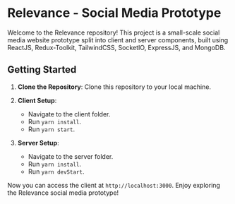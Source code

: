 # Relevance - Social Media Prototype

Welcome to the Relevance repository! This project is a small-scale social media website prototype split into client and server components, built using ReactJS, Redux-Toolkit, TailwindCSS, SocketIO, ExpressJS, and MongoDB.

## Getting Started

1.  **Clone the Repository**: Clone this repository to your local machine.
    
2.  **Client Setup**:
    
    -   Navigate to the client folder.
    -   Run `yarn install`.
    -   Run `yarn start`.
3.  **Server Setup**:
    
    -   Navigate to the server folder.
    -   Run `yarn install`.
    -   Run `yarn devStart`.

Now you can access the client at `http://localhost:3000`. Enjoy exploring the Relevance social media prototype!
